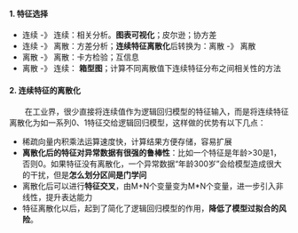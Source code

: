 #### 1. 特征选择
 - 连续 -》 连续：相关分析。**图表可视化**；皮尔逊；协方差
 - 连续 -》 离散：方差分析；**连续特征离散化**后转换为：离散 -》 离散
 - 离散 -》 离散：卡方检验；互信息
 - 离散 -》 连续： **箱型图**；计算不同离散值下连续特征分布之间相关性的方法
 
 
#### 2. 连续特征的离散化
  在工业界，很少直接将连续值作为逻辑回归模型的特征输入，而是将连续特征离散化为如一系列0、1特征交给逻辑回归模型，这样做的优势有以下几点：

 - 稀疏向量内积乘法运算速度快，计算结果方便存储，容易扩展
 - **离散化后的特征对异常数据有很强的鲁棒性**：比如一个特征是年龄>30是1，否则0。如果特征没有离散化，一个异常数据“年龄300岁”会给模型造成很大的干扰，但是**怎么划分区间是门学问**
 - 离散化后可以进行**特征交叉**，由M+N个变量变为M*N个变量，进一步引入非线性，提升表达能力
 - 特征离散化以后，起到了简化了逻辑回归模型的作用，**降低了模型过拟合的风险**。
 
